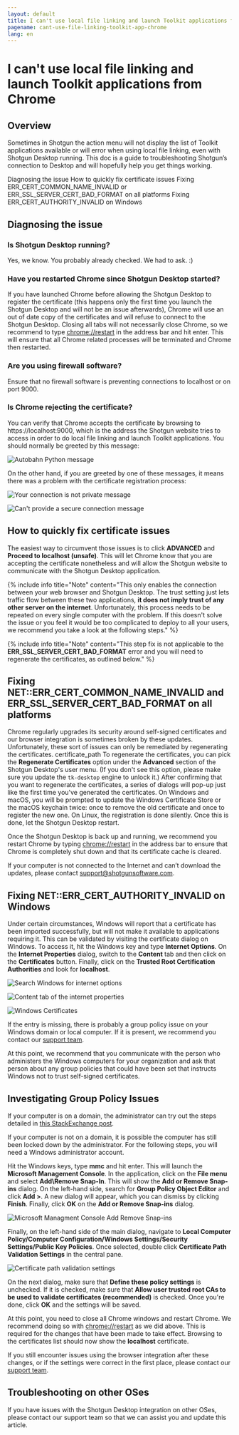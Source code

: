 ```yaml
---
layout: default
title: I can't use local file linking and launch Toolkit applications from Chrome
pagename: cant-use-file-linking-toolkit-app-chrome 
lang: en
---
```


# I can't use local file linking and launch Toolkit applications from Chrome

## Overview

Sometimes in Shotgun the action menu will not display the list of Toolkit applications available or will error when using local file linking, even with Shotgun Desktop running.  This doc is a guide to troubleshooting Shotgun’s connection to Desktop and will hopefully help you get things working.

Diagnosing the issue
How to quickly fix certificate issues
Fixing ERR_CERT_COMMON_NAME_INVALID or ERR_SSL_SERVER_CERT_BAD_FORMAT on all platforms
Fixing ERR_CERT_AUTHORITY_INVALID on Windows

## Diagnosing the issue

### Is Shotgun Desktop running?

Yes, we know. You probably already checked. We had to ask. :)

### Have you restarted Chrome since Shotgun Desktop started?

If you have launched Chrome before allowing the Shotgun Desktop to register the certificate (this happens only the first time you launch the Shotgun Desktop and will not be an issue afterwards), Chrome will use an out of date copy of the certificates and will refuse to connect to the Shotgun Desktop. Closing all tabs will not necessarily close Chrome, so we recommend to type [chrome://restart](chrome://restart/) in the address bar and hit enter. This will ensure that all Chrome related processes will be terminated and Chrome then restarted.

### Are you using firewall software?

Ensure that no firewall software is preventing connections to localhost or on port 9000.

### Is Chrome rejecting the certificate?

You can verify that Chrome accepts the certificate by browsing to https://localhost:9000, which is the address the Shotgun website tries to access in order to do local file linking and launch Toolkit applications. You should normally be greeted by this message:

![Autobahn Python message](images/autobahn-python.png)

On the other hand, if you are greeted by one of these messages, it means there was a problem with the certificate registration process: 

![Your connection is not private message](images/your-connection-is-not-private-chrome.png)

![Can't provide a secure connection message](images/cant-provide-sceure-connection-chrome.png)

## How to quickly fix certificate issues

The easiest way to circumvent those issues is to click **ADVANCED** and **Proceed to localhost (unsafe)**. This will let Chrome know that you are accepting the certificate nonetheless and will allow the Shotgun website to communicate with the Shotgun Desktop application. 

{% include info title="Note" content="This only enables the connection between your web browser and Shotgun Desktop. The trust setting just lets traffic flow between these two applications, **it does not imply trust of any other server on the internet**. Unfortunately, this process needs to be repeated on every single computer with the problem. If this doesn't solve the issue or you feel it would be too complicated to deploy to all your users, we recommend you take a look at the following steps." %}

{% include info title="Note" content="This step fix is not applicable to the **ERR_SSL_SERVER_CERT_BAD_FORMAT** error and you will need to regenerate the certificates, as outlined below." %}

## Fixing NET::ERR_CERT_COMMON_NAME_INVALID and ERR_SSL_SERVER_CERT_BAD_FORMAT on all platforms

Chrome regularly upgrades its security around self-signed certificates and our browser integration is sometimes broken by these updates. Unfortunately, these sort of issues can only be remediated by regenerating the certificates.
certificate_path
To regenerate the certificates, you can pick the **Regenerate Certificates** option under the **Advanced** section of the Shotgun Desktop's user menu. (If you don't see this option, please make sure you update the `tk-desktop` engine to unlock it.) After confirming that you want to regenerate the certificates, a series of dialogs will pop-up just like the first time you've generated the certificates. On Windows and macOS, you will be prompted to update the Windows Certificate Store or the macOS keychain twice: once to remove the old certificate and once to register the new one. On Linux, the registration is done silently. Once this is done, let the Shotgun Desktop restart.

Once the Shotgun Desktop is back up and running, we recommend you restart Chrome by typing [chrome://restart](chrome://restart/) in the address bar to ensure that Chrome is completely shut down and that its certificate cache is cleared.

If your computer is not connected to the Internet and can’t download the updates, please contact support@shotgunsoftware.com.

## Fixing NET::ERR_CERT_AUTHORITY_INVALID on Windows

Under certain circumstances, Windows will report that a certificate has been imported successfully, but will not make it available to applications requiring it. This can be validated by visiting the certificate dialog on Windows. To access it, hit the Windows key and type **Internet Options**. On the **Internet Properties** dialog, switch to the **Content** tab and then click on the **Certificates** button. Finally, click on the **Trusted Root Certification Authorities** and look for **localhost**.

![Search Windows for internet options](images/windows-search-internet-options.png)

![Content tab of the internet properties](images/windows-internet-properties.png)

![Windows Certificates](images/windows-certificates.png)

If the entry is missing, there is probably a group policy issue on your Windows domain or local computer. If it is present, we recommend you contact our [support team](support@shotgunsoftware.com).

At this point, we recommend that you communicate with the person who administers the Windows computers for your organization and ask that person about any group policies that could have been set that instructs Windows not to trust self-signed certificates.

## Investigating Group Policy Issues

If your computer is on a domain, the administrator can try out the steps detailed in [this StackExchange post](https://superuser.com/questions/145394/windows-7-will-not-install-a-root-certificate/642812#642812).

If your computer is not on a domain, it is possible the computer has still been locked down by the administrator. For the following steps, you will need a Windows administrator account.

Hit the Windows keys, type **mmc** and hit enter. This will launch the **Microsoft Management Console**. In the application, click on the **File menu** and select **Add\Remove Snap-In**. This will show the **Add or Remove Snap-ins** dialog. On the left-hand side, search for **Group Policy Object Editor** and click **Add >**. A new dialog will appear, which you can dismiss by clicking **Finish**. Finally, click **OK** on the **Add or Remove Snap-ins** dialog.

![Microsoft Managment Console Add Remove Snap-ins](images/microsoft-management-console.png)

Finally, on the left-hand side of the main dialog, navigate to **Local Computer Policy/Computer Configuration/Windows Settings/Security Settings/Public Key Policies**. Once selected, double click **Certificate Path Validation Settings** in the central pane.

![Certificate path validation settings](images/certificate-path-valiation-settings.png)

On the next dialog, make sure that **Define these policy settings** is unchecked. If it is checked, make sure that **Allow user trusted root CAs to be used to validate certificates (recommended)** is checked. Once you're done, click **OK** and the settings will be saved.

At this point, you need to close all Chrome windows and restart Chrome. We recommend doing so with [chrome://restart](chrome://restart) as we did above. This is required for the changes that have been made to take effect. Browsing to the certificates list should now show the **localhost** certificate.

If you still encounter issues using the browser integration after these changes, or if the settings were correct in the first place, please contact our [support team](support@shotgunsoftware.com).

## Troubleshooting on other OSes

If you have issues with the Shotgun Desktop integration on other OSes, please contact our support team so that we can assist you and update this article.